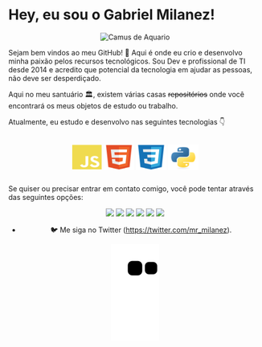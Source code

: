 # Hey, eu sou o Gabriel Milanez!

<p align="center">
  <img src="https://lh3.googleusercontent.com/-3eoikp0GMYM/YeHF5YB8KPI/AAAAAAAAKC4/NeiQanMgSmsn2m96obCX3hAhNrW9IjtWQCNcBGAsYHQ/c8313e9a13d264cf6779e4275d5364c3-removebg-preview.png" alt="Camus de Aquario"/>
</p>

Sejam bem vindos ao meu GitHub! 👋 Aqui é onde eu crio e desenvolvo minha paixão pelos recursos tecnológicos. Sou Dev e profissional de TI desde 2014 e acredito que potencial da tecnologia em ajudar as pessoas, não deve ser desperdiçado. 

Aqui no meu santuário 🏛️, existem várias casas ~~repositórios~~ onde você encontrará os meus objetos de estudo ou trabalho.

Atualmente, eu estudo e desenvolvo nas seguintes tecnologias 👇

<!-- Ícones de Tecnologias -->
<div style="display: inline_block" align="center"><br>
  <img align="center" alt="Rafa-Js" height="50" width="60" src="https://raw.githubusercontent.com/devicons/devicon/master/icons/javascript/javascript-plain.svg">
 <!-- <img align="center" alt="Rafa-Ts" height="30" width="40" src="https://raw.githubusercontent.com/devicons/devicon/master/icons/typescript/typescript-plain.svg"> -->
 <!-- <img align="center" alt="Rafa-React" height="30" width="40" src="https://raw.githubusercontent.com/devicons/devicon/master/icons/react/react-original.svg"> -->
  <img align="center" alt="Rafa-HTML" height="50" width="60" src="https://raw.githubusercontent.com/devicons/devicon/master/icons/html5/html5-original.svg">
  <img align="center" alt="Rafa-CSS" height="50" width="60" src="https://raw.githubusercontent.com/devicons/devicon/master/icons/css3/css3-original.svg">
  <img align="center" alt="Rafa-Python" height="50" width="60" src="https://raw.githubusercontent.com/devicons/devicon/master/icons/python/python-original.svg">
 <!-- <img align="center" alt="Rafa-Csharp" height="30" width="40" src="https://raw.githubusercontent.com/devicons/devicon/master/icons/csharp/csharp-original.svg"> -->
 
 <!-- Imagem de perfil lateral --> 
  <!-- <img align="right" alt="Rafa-pic" height="150" style="border-radius:50px;" src="https://media.discordapp.net/attachments/639956127056134178/890373478988013628/Publicacoes_Instagram_1_1.png?width=676&height=676"> -->
</div>
  
  ##
  
  Se quiser ou precisar entrar em contato comigo, você pode tentar através das seguintes opções:
  
 <!-- Ícones de Redes Sociais -->
<div align="center"> 
   <!-- YouTube -->
  <a href="https://www.youtube.com/channel/UC_-uuuZbY0AAt9CViNzvc-Q" target="_blank"><img src="https://img.shields.io/badge/YouTube-FF0000?style=for-the-badge&logo=youtube&logoColor=white" target="_blank"></a>
   <!-- Instagram -->
  <a href="https://instagram.com/rafaballerini" target="_blank"><img src="https://img.shields.io/badge/-Instagram-%23E4405F?style=for-the-badge&logo=instagram&logoColor=white" target="_blank"></a>
   <!-- Twitch -->
 	<a href="https://www.twitch.tv/rafaballerinii" target="_blank"><img src="https://img.shields.io/badge/Twitch-9146FF?style=for-the-badge&logo=twitch&logoColor=white" target="_blank"></a>
   <!-- Discord -->
 <a href="https://discord.gg/wagxzStdcR" target="_blank"><img src="https://img.shields.io/badge/Discord-7289DA?style=for-the-badge&logo=discord&logoColor=white" target="_blank"></a> 
   <!-- GMail -->
  <a href = "mailto:gabrielmilanez99@hotmail.com"><img src="https://img.shields.io/badge/-Gmail-%23333?style=for-the-badge&logo=gmail&logoColor=white" target="_blank"></a>
   <!-- LinkedIn -->
  <a href="http://linkedin.com/in/gabriel-milanez" target="_blank"><img src="https://img.shields.io/badge/-LinkedIn-%230077B5?style=for-the-badge&logo=linkedin&logoColor=white" target="_blank"></a> 
 
  
  - 🐦 Me siga no Twitter (https://twitter.com/mr_milanez).

  
   <!-- Cobrinha de commits -->
  
  ![Snake animation](https://github.com/rafaballerini/rafaballerini/blob/output/github-contribution-grid-snake.svg)
 
</div>
